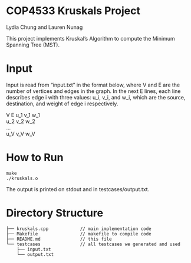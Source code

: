 # COP4533 Kruskals Project
Lydia Chung and Lauren Nunag

This project implements Kruskal’s Algorithm to compute the Minimum Spanning Tree (MST). 

# Input 
Input is read from “input.txt” in the format below, where V and E are the number of vertices and edges in the graph. In the next E lines, each line describes edge i with three values: u_i, v_i, and w_i, which are the source, destination, and weight of edge i respectively.

V E
u_1 v_1 w_1  
u_2 v_2 w_2  
…  
u_V v_V w_V


# How to Run
```
make
./kruskals.o
```
The output is printed on stdout and in testcases/output.txt.

# Directory Structure
```
├── kruskals.cpp            // main implementation code
├── Makefile                // makefile to compile code
├── README.md               // this file
└── testcases               // all testcases we generated and used
    ├── input.txt
    └── output.txt
```
